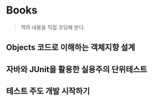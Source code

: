 # Books
> 책의 내용을 직접 코딩해 본다.

## Objects 코드로 이해하는 객체지향 설계

## 자바와 JUnit을 활용한 실용주의 단위테스트

## 테스트 주도 개발 시작하기

